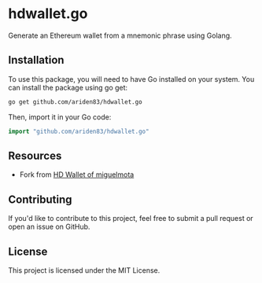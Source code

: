 # hdwallet.go

Generate an Ethereum wallet from a mnemonic phrase using Golang.

## Installation

To use this package, you will need to have Go installed on your system. You can install the package using go get:

```bash
go get github.com/ariden83/hdwallet.go
```

Then, import it in your Go code:

```go
import "github.com/ariden83/hdwallet.go"
```

## Resources

- Fork from [HD Wallet of miguelmota](https://gist.github.com/miguelmota/ee0fd9756e1651f38f4cd38c6e99b8bf)

## Contributing

If you'd like to contribute to this project, feel free to submit a pull request or open an issue on GitHub.

## License

This project is licensed under the MIT License.

